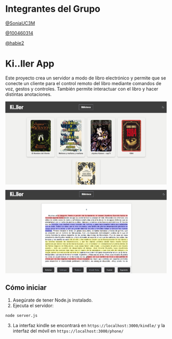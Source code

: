 # Integrantes del Grupo

[@SoniaUC3M](https://github.com/SoniaUC3M) 

[@100460314](https://github.com/100460314) 

[@habie2](https://github.com/habie2) 

# Ki..ller App

Este proyecto crea un servidor a modo de libro electrónico y permite que se conecte un cliente para el control remoto del libro mediante comandos de voz, gestos y controles. También permite interactuar con el libro y hacer distintas anotaciones.

![docs-homepage](docs/docs-homepage.png)

![docs-anotaciones](docs/docs-anotaciones.png)

## Cómo iniciar

1. Asegúrate de tener Node.js instalado.
2. Ejecuta el servidor:

```bash
node server.js
```

3. La interfaz kindle se encontrará en `https://localhost:3000/kindle/` y la interfaz del móvil en `https://localhost:3000/phone/`
